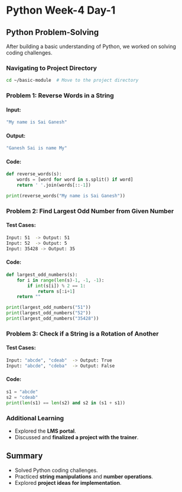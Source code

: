 # Python Week-4 Day-1

## **Python Problem-Solving**
After building a basic understanding of Python, we worked on solving coding challenges.

### **Navigating to Project Directory**
```sh
cd ~/basic-module  # Move to the project directory
```

### **Problem 1: Reverse Words in a String**
#### **Input:**
```sh
"My name is Sai Ganesh"
```
#### **Output:**
```sh
"Ganesh Sai is name My"
```
#### **Code:**
```python
def reverse_words(s):
    words = [word for word in s.split() if word]
    return ' '.join(words[::-1])

print(reverse_words("My name is Sai Ganesh"))
```

### **Problem 2: Find Largest Odd Number from Given Number**
#### **Test Cases:**
```sh
Input: 51  -> Output: 51
Input: 52  -> Output: 5
Input: 35428 -> Output: 35
```
#### **Code:**
```python
def largest_odd_numbers(s):
    for i in range(len(s)-1, -1, -1):
        if int(s[i]) % 2 == 1:
            return s[:i+1]
    return ""

print(largest_odd_numbers("51"))
print(largest_odd_numbers("52"))
print(largest_odd_numbers("35428"))
```

### **Problem 3: Check if a String is a Rotation of Another**
#### **Test Cases:**
```sh
Input: "abcde", "cdeab"  -> Output: True
Input: "abcde", "cdeba"  -> Output: False
```
#### **Code:**
```python
s1 = "abcde"
s2 = "cdeab"
print(len(s1) == len(s2) and s2 in (s1 + s1))
```

### **Additional Learning**
- Explored the **LMS portal**.
- Discussed and **finalized a project with the trainer**.

## **Summary**
- Solved Python coding challenges.
- Practiced **string manipulations** and **number operations**.
- Explored **project ideas for implementation**.
